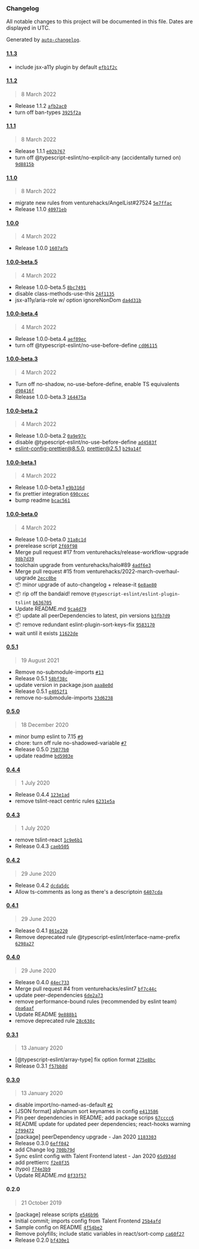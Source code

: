 ### Changelog

All notable changes to this project will be documented in this file. Dates are displayed in UTC.

Generated by [`auto-changelog`](https://github.com/CookPete/auto-changelog).

#### [1.1.3](https://github.com/venturehacks/eslint-config-angellist/compare/1.1.2...1.1.3)

- include jsx-a11y plugin by default [`efb1f2c`](https://github.com/venturehacks/eslint-config-angellist/commit/efb1f2c798d550dd40b4c5100c02ab2c418af4f0)

#### [1.1.2](https://github.com/venturehacks/eslint-config-angellist/compare/1.1.1...1.1.2)

> 8 March 2022

- Release 1.1.2 [`afb2ac0`](https://github.com/venturehacks/eslint-config-angellist/commit/afb2ac09ee1adfab676130710c44acd50f1e53bb)
- turn off ban-types [`3925f2a`](https://github.com/venturehacks/eslint-config-angellist/commit/3925f2a9793743752a39ca1549ca0b960342ed17)

#### [1.1.1](https://github.com/venturehacks/eslint-config-angellist/compare/1.1.0...1.1.1)

> 8 March 2022

- Release 1.1.1 [`e02b767`](https://github.com/venturehacks/eslint-config-angellist/commit/e02b767a6822cdb9e72c9e2caa4d4cbb8b6bbeb1)
- turn off @typescript-eslint/no-explicit-any (accidentally turned on) [`9d8815b`](https://github.com/venturehacks/eslint-config-angellist/commit/9d8815b91b6857da06fad02d5611bbf3d168dd39)

#### [1.1.0](https://github.com/venturehacks/eslint-config-angellist/compare/1.0.0...1.1.0)

> 8 March 2022

- migrate new rules from venturehacks/AngelList#27524 [`5e7ffac`](https://github.com/venturehacks/eslint-config-angellist/commit/5e7ffac9becb63c780fd3314d95b9b0ef6f5f88a)
- Release 1.1.0 [`40971eb`](https://github.com/venturehacks/eslint-config-angellist/commit/40971eb7f1efbf4a3eca7dba01dbc770e06a4764)

#### [1.0.0](https://github.com/venturehacks/eslint-config-angellist/compare/1.0.0-beta.5...1.0.0)

> 4 March 2022

- Release 1.0.0 [`1607afb`](https://github.com/venturehacks/eslint-config-angellist/commit/1607afb448345153abeb889ddcc88c585d8f07a4)

#### [1.0.0-beta.5](https://github.com/venturehacks/eslint-config-angellist/compare/1.0.0-beta.4...1.0.0-beta.5)

> 4 March 2022

- Release 1.0.0-beta.5 [`8bc7491`](https://github.com/venturehacks/eslint-config-angellist/commit/8bc7491665137ef3cc67b6f941e797172eaefee4)
- disable class-methods-use-this [`24f1135`](https://github.com/venturehacks/eslint-config-angellist/commit/24f1135f7444f9558b14c7fe8892739b8e4d1f0c)
- jsx-a11y/aria-role w/ option ignoreNonDom [`da4d31b`](https://github.com/venturehacks/eslint-config-angellist/commit/da4d31b2f95b760efec2a487c0c3c786b0eec6ca)

#### [1.0.0-beta.4](https://github.com/venturehacks/eslint-config-angellist/compare/1.0.0-beta.3...1.0.0-beta.4)

> 4 March 2022

- Release 1.0.0-beta.4 [`aef09ec`](https://github.com/venturehacks/eslint-config-angellist/commit/aef09ec6411da988ada6e39cabf4f543cd397f25)
- turn off @typescript-eslint/no-use-before-define [`cd06115`](https://github.com/venturehacks/eslint-config-angellist/commit/cd0611522751d87d916ed8ff0010787a61192953)

#### [1.0.0-beta.3](https://github.com/venturehacks/eslint-config-angellist/compare/1.0.0-beta.2...1.0.0-beta.3)

> 4 March 2022

- Turn off no-shadow, no-use-before-define, enable TS equivalents [`d98416f`](https://github.com/venturehacks/eslint-config-angellist/commit/d98416f95695035bfd2e10bdbb3a533e92f85c23)
- Release 1.0.0-beta.3 [`164475a`](https://github.com/venturehacks/eslint-config-angellist/commit/164475a68c820ba79eb290c4267ed8573fe71051)

#### [1.0.0-beta.2](https://github.com/venturehacks/eslint-config-angellist/compare/1.0.0-beta.1...1.0.0-beta.2)

> 4 March 2022

- Release 1.0.0-beta.2 [`0a9e97c`](https://github.com/venturehacks/eslint-config-angellist/commit/0a9e97c53bf29e3f4e1cea47e1b3080c57e385a6)
- disable @typescript-eslint/no-use-before-define [`ad4583f`](https://github.com/venturehacks/eslint-config-angellist/commit/ad4583fe009fa5e83120d0fb3652ad95effb2a78)
- eslint-config-prettier@8.5.0, prettier@2.5.1 [`b29a14f`](https://github.com/venturehacks/eslint-config-angellist/commit/b29a14fc59e4225277fa3f152d493ea8a662ff6e)

#### [1.0.0-beta.1](https://github.com/venturehacks/eslint-config-angellist/compare/1.0.0-beta.0...1.0.0-beta.1)

> 4 March 2022

- Release 1.0.0-beta.1 [`e9b316d`](https://github.com/venturehacks/eslint-config-angellist/commit/e9b316ddabee15b2aee60aa04b88789b2e0cc487)
- fix prettier integration [`690ccec`](https://github.com/venturehacks/eslint-config-angellist/commit/690ccec7b9da07e93f865846023ff1218875ee2c)
- bump readme [`bcac561`](https://github.com/venturehacks/eslint-config-angellist/commit/bcac5614a84291e50c37b34e0466c704c9fde084)

#### [1.0.0-beta.0](https://github.com/venturehacks/eslint-config-angellist/compare/0.5.1...1.0.0-beta.0)

> 4 March 2022

- Release 1.0.0-beta.0 [`31a8c1d`](https://github.com/venturehacks/eslint-config-angellist/commit/31a8c1d6fc2796909c6fa44357a5c53b5653c7b4)
- prerelease script [`2f69f98`](https://github.com/venturehacks/eslint-config-angellist/commit/2f69f989d1d2bf7f62ccec0899a0baa67eb30c06)
- Merge pull request #17 from venturehacks/release-workflow-upgrade [`98b7d39`](https://github.com/venturehacks/eslint-config-angellist/commit/98b7d393ae1bdd31cf2a2d2b2b5772f27cacefdb)
- toolchain upgrade from venturehacks/halo#89 [`4adf6e3`](https://github.com/venturehacks/eslint-config-angellist/commit/4adf6e362434403f28f520f2094b342a42b3b600)
- Merge pull request #15 from venturehacks/2022-march-overhaul-upgrade [`2ecc0be`](https://github.com/venturehacks/eslint-config-angellist/commit/2ecc0be89b303a12c55f4605e7461e98d690d5b1)
- :package: minor upgrade of auto-changelog + release-it [`6e8ae80`](https://github.com/venturehacks/eslint-config-angellist/commit/6e8ae8029e4247a92847c6fd89b9328b0eeecace)
- :package: rip off the bandaid! remove `@typescript-eslint/eslint-plugin-tslint` [`b636705`](https://github.com/venturehacks/eslint-config-angellist/commit/b636705afdfbb0b91a0fc1eea8e98202445c3478)
- Update README.md [`9ca4d79`](https://github.com/venturehacks/eslint-config-angellist/commit/9ca4d7983f6c762d6c3743d7af3e58520427b620)
- :package: update all peerDependencies to latest, pin versions [`b3fb7d9`](https://github.com/venturehacks/eslint-config-angellist/commit/b3fb7d932fd1a65e21a0694ac0925b3316216c62)
- :package: remove redundant eslint-plugin-sort-keys-fix [`9583170`](https://github.com/venturehacks/eslint-config-angellist/commit/95831706761adfe409acf6d9774cc9f41d73531e)
- wait until it exists [`11622de`](https://github.com/venturehacks/eslint-config-angellist/commit/11622de1752bc7afe7c4aeeccf022c685db95128)

#### [0.5.1](https://github.com/venturehacks/eslint-config-angellist/compare/0.5.0...0.5.1)

> 19 August 2021

- Remove no-submodule-imports [`#13`](https://github.com/venturehacks/eslint-config-angellist/pull/13)
- Release 0.5.1 [`58bf38c`](https://github.com/venturehacks/eslint-config-angellist/commit/58bf38c29bffe44e2616bf94f7f00f5efd82b008)
- update version in package.json [`aaa8e0d`](https://github.com/venturehacks/eslint-config-angellist/commit/aaa8e0d5208ebcde3ddc6bdc405311204d7210f1)
- Release 0.5.1 [`e4052f1`](https://github.com/venturehacks/eslint-config-angellist/commit/e4052f19a66dddb1a3d0e537660d17b94274cb4f)
- remove no-submodule-imports [`33d6238`](https://github.com/venturehacks/eslint-config-angellist/commit/33d6238061714a2e99f16f0de16d29933f97bfb1)

#### [0.5.0](https://github.com/venturehacks/eslint-config-angellist/compare/0.4.4...0.5.0)

> 18 December 2020

- minor bump eslint to 7.15 [`#9`](https://github.com/venturehacks/eslint-config-angellist/pull/9)
- chore: turn off rule no-shadowed-variable [`#7`](https://github.com/venturehacks/eslint-config-angellist/pull/7)
- Release 0.5.0 [`75077b0`](https://github.com/venturehacks/eslint-config-angellist/commit/75077b03e19412ec442e3a6b5e50ba4186a0a58c)
- update readme [`bd5903e`](https://github.com/venturehacks/eslint-config-angellist/commit/bd5903e082ab4c0e50ec3414b1db7953e88394d3)

#### [0.4.4](https://github.com/venturehacks/eslint-config-angellist/compare/0.4.3...0.4.4)

> 1 July 2020

- Release 0.4.4 [`123e1ad`](https://github.com/venturehacks/eslint-config-angellist/commit/123e1ad23f10d678a63911b32a4fe769b9b65130)
- remove tslint-react centric rules [`6231e5a`](https://github.com/venturehacks/eslint-config-angellist/commit/6231e5a93d89638258d9589de6fa79e397179c66)

#### [0.4.3](https://github.com/venturehacks/eslint-config-angellist/compare/0.4.2...0.4.3)

> 1 July 2020

- remove tslint-react [`1c9e6b1`](https://github.com/venturehacks/eslint-config-angellist/commit/1c9e6b16643da305121271dbf7ce5f90da8c83ba)
- Release 0.4.3 [`caeb505`](https://github.com/venturehacks/eslint-config-angellist/commit/caeb5053cae1a56e556a1a9af69a55a23e25cc24)

#### [0.4.2](https://github.com/venturehacks/eslint-config-angellist/compare/0.4.1...0.4.2)

> 29 June 2020

- Release 0.4.2 [`dcda5dc`](https://github.com/venturehacks/eslint-config-angellist/commit/dcda5dc8ba8d1d75c3fed10207f879eb4da03dd4)
- Allow ts-comments as long as there's a descriptoin [`6407cda`](https://github.com/venturehacks/eslint-config-angellist/commit/6407cda9b9f40aeddd7d97df724b1d962311486c)

#### [0.4.1](https://github.com/venturehacks/eslint-config-angellist/compare/0.4.0...0.4.1)

> 29 June 2020

- Release 0.4.1 [`861e220`](https://github.com/venturehacks/eslint-config-angellist/commit/861e220d6ef1e26990b1fb5671b82e109a9974ae)
- Remove deprecated rule @typescript-eslint/interface-name-prefix [`6298a27`](https://github.com/venturehacks/eslint-config-angellist/commit/6298a27b0fe8746f3386e51e50c6a95e4969917b)

#### [0.4.0](https://github.com/venturehacks/eslint-config-angellist/compare/0.3.1...0.4.0)

> 29 June 2020

- Release 0.4.0 [`44ec733`](https://github.com/venturehacks/eslint-config-angellist/commit/44ec7334bed6ec3fa5126cefe0a7e170378fc7b7)
- Merge pull request #4 from venturehacks/eslint7 [`bf7c44c`](https://github.com/venturehacks/eslint-config-angellist/commit/bf7c44c4463fc75daf50f68a10166a8fd1efd2ee)
- update peer-dependencies [`6de2a73`](https://github.com/venturehacks/eslint-config-angellist/commit/6de2a7328963731dd8144d40b237610fb71a8e51)
- remove performance-bound rules (recommended by eslint team) [`dea6aaf`](https://github.com/venturehacks/eslint-config-angellist/commit/dea6aaf6a9dd53fb098a69436552db15fac80a65)
- Update README [`9e888b1`](https://github.com/venturehacks/eslint-config-angellist/commit/9e888b16cc58341933edfb7b3a7aea07aa53120d)
- remove deprecated rule [`28c638c`](https://github.com/venturehacks/eslint-config-angellist/commit/28c638c11b9ae0ad088a8da37b30d096cdffceb5)

#### [0.3.1](https://github.com/venturehacks/eslint-config-angellist/compare/0.3.0...0.3.1)

> 13 January 2020

- [@typescript-eslint/array-type] fix option format [`275e8bc`](https://github.com/venturehacks/eslint-config-angellist/commit/275e8bc67bc3dfcca1952d653fe7393c7110a611)
- Release 0.3.1 [`f57bb8d`](https://github.com/venturehacks/eslint-config-angellist/commit/f57bb8d74848b9a9ecf572a4d4f8b4bb4eff6e77)

#### [0.3.0](https://github.com/venturehacks/eslint-config-angellist/compare/0.2.0...0.3.0)

> 13 January 2020

- disable import/no-named-as-default [`#2`](https://github.com/venturehacks/eslint-config-angellist/pull/2)
- [JSON format] alphanum sort keynames in config [`e413586`](https://github.com/venturehacks/eslint-config-angellist/commit/e4135863b9554c83d3e50582700a5dece705b745)
- Pin peer dependencies in README; add package scrips [`67cccc6`](https://github.com/venturehacks/eslint-config-angellist/commit/67cccc6b970e12c17e5f7d9b9c8e0e29a8810df3)
- README update for updated peer dependencies; react-hooks warning [`2f99472`](https://github.com/venturehacks/eslint-config-angellist/commit/2f99472ae65f788a70850273c2aa5413a0ea0827)
- [package] peerDependency upgrade - Jan 2020 [`1183303`](https://github.com/venturehacks/eslint-config-angellist/commit/1183303fcda2c5879c723915d39ec073bab4fa3b)
- Release 0.3.0 [`6eff042`](https://github.com/venturehacks/eslint-config-angellist/commit/6eff042eed539b1642f2ea6b28c649f5ee137184)
- add Change log [`700b79d`](https://github.com/venturehacks/eslint-config-angellist/commit/700b79d755ff56cba424cf27c65828a6f5c48679)
- Sync eslint config with Talent Frontend latest - Jan 2020 [`65d934d`](https://github.com/venturehacks/eslint-config-angellist/commit/65d934d9b9f195fc4c93f7d645113f7cf662d4ea)
- add prettierrc [`f2e8f35`](https://github.com/venturehacks/eslint-config-angellist/commit/f2e8f35b39215c47035e18ff258ea6d9136683bb)
- (typo) [`f74e3b9`](https://github.com/venturehacks/eslint-config-angellist/commit/f74e3b9292aebbfe8e1cf43d6ca6b48b8d324d4a)
- Update README.md [`8f33f57`](https://github.com/venturehacks/eslint-config-angellist/commit/8f33f5740873a75ee1138557f3b67be3c019cb48)

#### 0.2.0

> 21 October 2019

- [package] release scripts [`e546b96`](https://github.com/venturehacks/eslint-config-angellist/commit/e546b967066c3bdde3c11627f6cd2b1469f47165)
- Initial commit; imports config from Talent Frontend [`25b4afd`](https://github.com/venturehacks/eslint-config-angellist/commit/25b4afdbecfe03bf6355c3d7face608955e8afb3)
- Sample config on README [`4f54be2`](https://github.com/venturehacks/eslint-config-angellist/commit/4f54be28fe8d79aa65b709468f44428bc62857f7)
- Remove polyfills; include static variables in react/sort-comp [`ca60f27`](https://github.com/venturehacks/eslint-config-angellist/commit/ca60f271d6068fc3e494df2ed06b80a8ce014232)
- Release 0.2.0 [`bf430e1`](https://github.com/venturehacks/eslint-config-angellist/commit/bf430e12d15cd16366e400a3a44792f999d4eaae)
